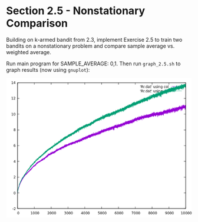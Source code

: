 # Section 2.5 - Nonstationary Comparison
Building on k-armed bandit from 2.3, implement Exercise 2.5 to train two bandits on a nonstationary problem and compare sample average vs. weighted average.

Run main program for SAMPLE_AVERAGE: 0,1. Then run `graph_2.5.sh` to graph results (now using `gnuplot`):

![](graph.png)